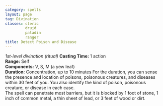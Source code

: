 ```yaml
---
category: spells
layout: page
tag: Divination
classes: cleric
         druid
         paladin
         ranger
title: Detect Poison and Disease 
---
```

_1st-level divination (ritual)_ 
**Casting Time:** 1 action    
**Range:** Self    
**Components:** V, S, M (a yew leaf)    
**Duration:** Concentration, up to 10 minutes 
For the duration, you can sense the presence and location of poisons, poisonous creatures, and diseases within 30 feet of you. You also identify the kind of poison, poisonous creature, or disease in each case.    
The spell can penetrate most barriers, but it is blocked by 1 foot of stone, 1 inch of common metal, a thin sheet of lead, or 3 feet of wood or dirt. 
